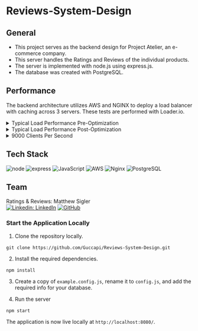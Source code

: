 # Reviews-System-Design

## General

* This project serves as the backend design for Project Atelier, an e-commerce company. 
* This server handles the Ratings and Reviews of the individual products. 
* The server is implemented with node.js using express.js.
* The database was created with PostgreSQL.

## Performance

The backend architecture utilizes AWS and NGINX to deploy a load balancer with caching across 3 servers. These tests are performed with Loader.io.

<details><summary>Typical Load Performance Pre-Optimization</summary>

### Performance for a typical load of 1000 clients per second before load balancing and caching.

<img src="./assets/PreOpt.png"/>
</details>

<details><summary>Typical Load Performance Post-Optimization</summary>

### Performance for a typical load of 1000 clients per second after load balancing and caching.

<img src="./assets/AfterOpt.png"/>
</details>

<details><summary>9000 Clients Per Second</summary>

### Performance for a load of 9000 clients per second.

<img src="./assets/9000K.png"/>
</details>

## Tech Stack
![node](https://img.shields.io/badge/Node.js-43853D?style=for-the-badge&logo=node.js&logoColor=white)
![express](https://img.shields.io/badge/Express.js-000000?style=for-the-badge&logo=express&logoColor=white)
![JavaScript](https://img.shields.io/badge/javascript-%23323330.svg?style=for-the-badge&logo=javascript&logoColor=%23F7DF1E)
![AWS](https://img.shields.io/badge/AWS-%23FF9900.svg?style=for-the-badge&logo=amazon-aws&logoColor=white)
![Nginx](https://img.shields.io/badge/Nginx-brightgreen.svg?style=for-the-badge&logo=Nginx&logoColor=white)
![PostgreSQL](https://img.shields.io/badge/PostgreSQL-blue.svg?style=for-the-badge&logo=postgreSQL=white)

## Team

Ratings & Reviews: Matthew Sigler\
[![Linkedin: LinkedIn](https://img.shields.io/badge/linkedin-%230077B5.svg?style=for-the-badge&logo=linkedin&logoColor=white)](https://www.linkedin.com/in/matthew-sigler-15859610a/)
[![GitHub](https://img.shields.io/badge/github-%23121011.svg?style=for-the-badge&logo=github&logoColor=white)](https://github.com/siglerm)

### Start the Application Locally

1. Clone the repository locally.
```
git clone https://github.com/Guccapi/Reviews-System-Design.git
```

2. Install the required dependencies.
```
npm install
```

3. Create a copy of `example.config.js`, rename it to `config.js`, and add the required info for your database.

4. Run the server
```
npm start
```

The application is now live locally at `http://localhost:8080/`.

